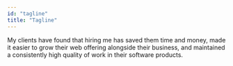 ```yaml
---
id: "tagline"
title: "Tagline"
---
```


My clients have found that hiring me has saved them time and money, made it easier to grow their web offering alongside their business, and maintained a consistently high quality of work in their software products.
